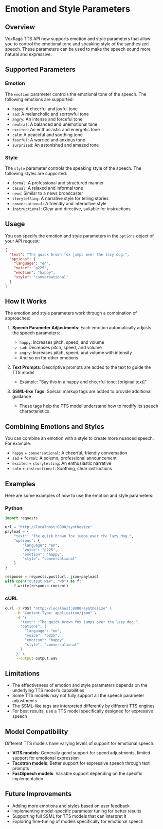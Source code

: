 # Emotion and Style Parameters

## Overview

VoxRaga TTS API now supports emotion and style parameters that allow you to control the emotional tone and speaking style of the synthesized speech. These parameters can be used to make the speech sound more natural and expressive.

## Supported Parameters

### Emotion

The `emotion` parameter controls the emotional tone of the speech. The following emotions are supported:

- `happy`: A cheerful and joyful tone
- `sad`: A melancholic and sorrowful tone
- `angry`: An intense and forceful tone
- `neutral`: A balanced and unemotional tone
- `excited`: An enthusiastic and energetic tone
- `calm`: A peaceful and soothing tone
- `fearful`: A worried and anxious tone
- `surprised`: An astonished and amazed tone

### Style

The `style` parameter controls the speaking style of the speech. The following styles are supported:

- `formal`: A professional and structured manner
- `casual`: A relaxed and informal tone
- `news`: Similar to a news broadcaster
- `storytelling`: A narrative style for telling stories
- `conversational`: A friendly and interactive style
- `instructional`: Clear and directive, suitable for instructions

## Usage

You can specify the emotion and style parameters in the `options` object of your API request:

```json
{
  "text": "The quick brown fox jumps over the lazy dog.",
  "options": {
    "language": "en",
    "voice": "p225",
    "emotion": "happy",
    "style": "conversational"
  }
}
```

## How It Works

The emotion and style parameters work through a combination of approaches:

1. **Speech Parameter Adjustments**: Each emotion automatically adjusts the speech parameters:
   - `happy`: Increases pitch, speed, and volume
   - `sad`: Decreases pitch, speed, and volume
   - `angry`: Increases pitch, speed, and volume with intensity
   - And so on for other emotions

2. **Text Prompts**: Descriptive prompts are added to the text to guide the TTS model
   - Example: "Say this in a happy and cheerful tone: [original text]"

3. **SSML-like Tags**: Special markup tags are added to provide additional guidance
   - These tags help the TTS model understand how to modify its speech characteristics

## Combining Emotions and Styles

You can combine an emotion with a style to create more nuanced speech. For example:

- `happy` + `conversational`: A cheerful, friendly conversation
- `sad` + `formal`: A solemn, professional announcement
- `excited` + `storytelling`: An enthusiastic narrative
- `calm` + `instructional`: Soothing, clear instructions

## Examples

Here are some examples of how to use the emotion and style parameters:

### Python

```python
import requests

url = "http://localhost:8000/synthesize"
payload = {
    "text": "The quick brown fox jumps over the lazy dog.",
    "options": {
        "language": "en",
        "voice": "p225",
        "emotion": "happy",
        "style": "conversational"
    }
}

response = requests.post(url, json=payload)
with open("output.wav", "wb") as f:
    f.write(response.content)
```

### cURL

```bash
curl -X POST "http://localhost:8000/synthesize" \
     -H "Content-Type: application/json" \
     -d '{
       "text": "The quick brown fox jumps over the lazy dog.",
       "options": {
         "language": "en",
         "voice": "p225",
         "emotion": "happy",
         "style": "conversational"
       }
     }' \
     --output output.wav
```

## Limitations

- The effectiveness of emotion and style parameters depends on the underlying TTS model's capabilities
- Some TTS models may not fully support all the speech parameter adjustments
- The SSML-like tags are interpreted differently by different TTS engines
- For best results, use a TTS model specifically designed for expressive speech

## Model Compatibility

Different TTS models have varying levels of support for emotional speech:

- **VITS models**: Generally good support for speed adjustments, limited support for emotional expression
- **Tacotron models**: Better support for expressive speech through text prompts
- **FastSpeech models**: Variable support depending on the specific implementation

## Future Improvements

- Adding more emotions and styles based on user feedback
- Implementing model-specific parameter tuning for better results
- Supporting full SSML for TTS models that can interpret it
- Exploring fine-tuning of models specifically for emotional speech 